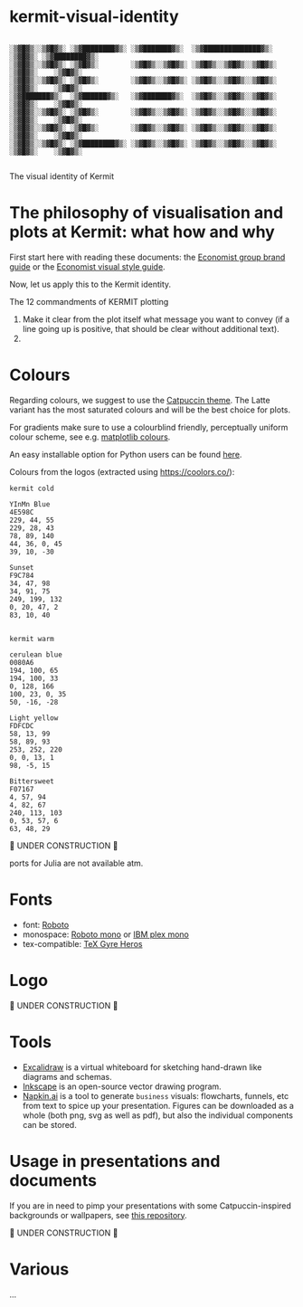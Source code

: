 # kermit-visual-identity

```

░▒▓█▓▒░░▒▓█▓▒░ ░▒▓████████▓▒░ ░▒▓███████▓▒░  ░▒▓██████████████▓▒░  ░▒▓█▓▒░ ░▒▓████████▓▒░ 
░▒▓█▓▒░░▒▓█▓▒░ ░▒▓█▓▒░        ░▒▓█▓▒░░▒▓█▓▒░ ░▒▓█▓▒░░▒▓█▓▒░░▒▓█▓▒░ ░▒▓█▓▒░    ░▒▓█▓▒░     
░▒▓█▓▒░░▒▓█▓▒░ ░▒▓█▓▒░        ░▒▓█▓▒░░▒▓█▓▒░ ░▒▓█▓▒░░▒▓█▓▒░░▒▓█▓▒░ ░▒▓█▓▒░    ░▒▓█▓▒░     
░▒▓███████▓▒░  ░▒▓██████▓▒░   ░▒▓███████▓▒░  ░▒▓█▓▒░░▒▓█▓▒░░▒▓█▓▒░ ░▒▓█▓▒░    ░▒▓█▓▒░     
░▒▓█▓▒░░▒▓█▓▒░ ░▒▓█▓▒░        ░▒▓█▓▒░░▒▓█▓▒░ ░▒▓█▓▒░░▒▓█▓▒░░▒▓█▓▒░ ░▒▓█▓▒░    ░▒▓█▓▒░     
░▒▓█▓▒░░▒▓█▓▒░ ░▒▓█▓▒░        ░▒▓█▓▒░░▒▓█▓▒░ ░▒▓█▓▒░░▒▓█▓▒░░▒▓█▓▒░ ░▒▓█▓▒░    ░▒▓█▓▒░     
░▒▓█▓▒░░▒▓█▓▒░ ░▒▓████████▓▒░ ░▒▓█▓▒░░▒▓█▓▒░ ░▒▓█▓▒░░▒▓█▓▒░░▒▓█▓▒░ ░▒▓█▓▒░    ░▒▓█▓▒░     
                                                                                                                                                      
```

The visual identity of Kermit

# The philosophy of visualisation and plots at Kermit: what how and why

First start here with reading these documents: the [Economist group brand guide](https://design-system.economist.com/documents/The_Economist_Group_brand_style_guide-Nov-2017.pdf) or the [Economist visual style guide](https://design-system.economist.com/documents/CHARTstyleguide_20170505.pdf).

Now, let us apply this to the Kermit identity.

The 12 commandments of KERMIT plotting

1. Make it clear from the plot itself what message you want to convey (if a line going up is positive, that should be clear without additional text).
2. 


# Colours

Regarding colours, we suggest to use the [Catpuccin theme](https://catppuccin.com/). The Latte variant has the most saturated colours and will be the best choice for plots.

For gradients make sure to use a colourblind friendly, perceptually uniform colour scheme, see e.g. [matplotlib colours](https://matplotlib.org/stable/users/explain/colors/colormaps.html#sequential).

An easy installable option for Python users can be found [here](https://github.com/catppuccin/python).

Colours from the logos (extracted using https://coolors.co/):

```
kermit cold

YInMn Blue
4E598C
229, 44, 55
229, 28, 43
78, 89, 140
44, 36, 0, 45
39, 10, -30

Sunset
F9C784
34, 47, 98
34, 91, 75
249, 199, 132
0, 20, 47, 2
83, 10, 40


kermit warm

cerulean blue
0080A6
194, 100, 65
194, 100, 33
0, 128, 166
100, 23, 0, 35
50, -16, -28

Light yellow
FDFCDC
58, 13, 99
58, 89, 93
253, 252, 220
0, 0, 13, 1
98, -5, 15

Bittersweet
F07167
4, 57, 94
4, 82, 67
240, 113, 103
0, 53, 57, 6
63, 48, 29
```


🚧️ UNDER CONSTRUCTION 🚧️

ports for Julia are not available atm.

# Fonts


- font: [Roboto](https://fonts.google.com/specimen/Roboto)
- monospace: [Roboto mono](https://fonts.google.com/specimen/Roboto+Mono) or [IBM plex mono](https://fonts.google.com/specimen/IBM+Plex+Mono)
- tex-compatible: [TeX Gyre Heros](https://ctan.org/pkg/tex-gyre-heros?lang=en)


# Logo

🚧️ UNDER CONSTRUCTION 🚧️


# Tools

- [Excalidraw](https://excalidraw.com/) is a virtual whiteboard for sketching hand-drawn like diagrams and schemas.
- [Inkscape](https://inkscape.org/) is an open-source vector drawing program.
- [Napkin.ai](https://www.napkin.ai/) is a tool to generate `business` visuals: flowcharts, funnels, etc from text to spice up your presentation. Figures can be downloaded as a whole (both png, svg as well as pdf), but also the individual components can be stored.

# Usage in presentations and documents

If you are in need to pimp your presentations with some Catpuccin-inspired backgrounds or wallpapers, see [this repository](https://github.com/zhichaoh/catppuccin-wallpapers).

🚧️ UNDER CONSTRUCTION 🚧️


# Various

...
